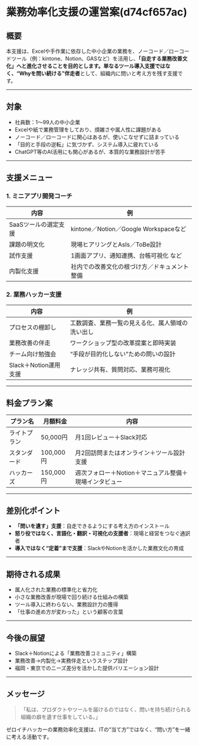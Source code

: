 # 業務効率化支援の運営案(d74cf657ac)

## 概要
本支援は、Excelや手作業に依存した中小企業の業務を、ノーコード／ローコードツール（例：kintone、Notion、GASなど）を活用し、**「自走する業務改善文化」**へと進化させることを目的とします。単なるツール導入支援ではなく、**“Whyを問い続ける”伴走者**として、組織内に問いと考え方を残す支援です。

---

## 対象
- 社員数：1〜99人の中小企業
- Excelや紙で業務管理をしており、煩雑さや属人性に課題がある
- ノーコード／ローコードに関心はあるが、使いこなせずに詰まっている
- 「目的と手段の逆転」に気づかず、システム導入に疲れている
- ChatGPT等のAI活用にも関心があるが、本質的な業務設計が苦手

---

## 支援メニュー
### 1. ミニアプリ開発コーチ
| 内容 | 例 |
|------|----|
| SaaSツールの選定支援 | kintone／Notion／Google Workspaceなど |
| 課題の明文化 | 現場ヒアリングとAsIs／ToBe設計 |
| 試作支援 | 1画面アプリ、通知連携、台帳可視化 など |
| 内製化支援 | 社内での改善文化の根づけ方／ドキュメント整備 |

### 2. 業務ハッカー支援
| 内容 | 例 |
|------|----|
| プロセスの棚卸し | 工数調査、業務一覧の見える化、属人領域の洗い出し |
| 業務改善の伴走 | ワークショップ型の改革提案と即時実装 |
| チーム向け勉強会 | “手段が目的化しない”ための問いの設計 |
| Slack＋Notion運用支援 | ナレッジ共有、質問対応、業務可視化 |

---

## 料金プラン案
| プラン名 | 月額料金 | 内容 |
|----------|----------|------|
| ライトプラン | 50,000円 | 月1回レビュー＋Slack対応 |
| スタンダード | 100,000円 | 月2回訪問またはオンライン＋ツール設計支援 |
| ハッカーズ | 150,000円 | 週次フォロー＋Notion＋マニュアル整備＋現場インタビュー |

---

## 差別化ポイント
- **「問いを遺す」支援**：自走できるようにする考え方のインストール
- **怒り役ではなく、言語化・翻訳・可視化の支援者**：現場と経営をつなぐ通訳者
- **導入ではなく“定着”まで支援**：SlackやNotionを活かした業務文化の育成

---

## 期待される成果
- 属人化された業務の標準化と省力化
- 小さな業務改善が現場で回り続ける仕組みの構築
- ツール導入に終わらない、業務設計力の獲得
- 「仕事の進め方が変わった」という顧客の言葉

---

## 今後の展望
- Slack＋Notionによる「業務改善コミュニティ」構築
- 業務改善→内製化→実務伴走というステップ設計
- 福岡・東京でのニーズ差分を活かした提供バリエーション設計

---

## メッセージ
> 「私は、プロダクトやツールを届けるのではなく、問いを持ち続けられる組織の癖を遺す仕事をしている。」

ゼロイチハッカーの業務効率化支援は、ITの“当て方”ではなく、“問い方”を一緒に考える活動です。


